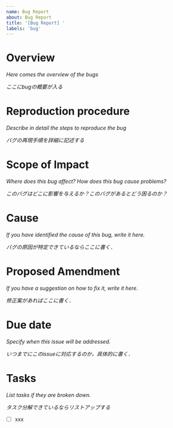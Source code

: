 ```yaml
---
name: Bug Report
about: Bug Report
title: '[Bug Report] '
labels: 'bug'
---
```


# Overview

*Here comes the overview of the bugs*

*ここにbugの概要が入る*

# Reproduction procedure

*Describe in detail the steps to reproduce the bug*

*バグの再現手順を詳細に記述する*

# Scope of Impact

*Where does this bug affect? How does this bug cause problems?*

*このバグはどこに影響を与えるか？このバグがあるとどう困るのか？*

# Cause

*If you have identified the cause of this bug, write it here.*

*バグの原因が特定できているならここに書く．*

# Proposed Amendment

*If you have a suggestion on how to fix it, write it here.*

*修正案があればここに書く．*

# Due date

*Specify when this issue will be addressed.*

*いつまでにこのissueに対応するのか，具体的に書く．*

# Tasks

*List tasks if they are broken down.*

*タスク分解できているならリストアップする*

- [ ] xxx
